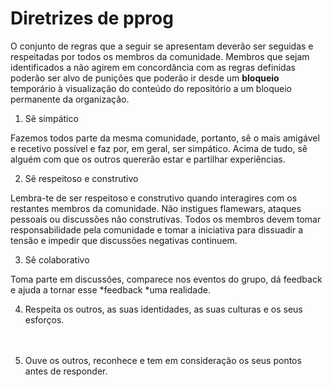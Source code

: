 # Diretrizes de pprog



O conjunto de regras que a seguir se apresentam deverão ser seguidas e respeitadas por todos os membros da comunidade. Membros que sejam identificados a não agirem em concordância com as regras definidas poderão ser alvo de punições que poderão ir desde um **bloqueio** temporário à visualização do conteúdo do repositório a um bloqueio permanente da organização.



1. Sê simpático

Fazemos todos parte da mesma comunidade, portanto, sê o mais amigável e recetivo possível e faz por, em geral, ser simpático. Acima de tudo, sê alguém com que os outros quererão estar e partilhar experiências.



2. Sê respeitoso e construtivo

Lembra-te de ser respeitoso e construtivo quando interagires com os restantes membros da comunidade. Não instigues flamewars, ataques pessoais ou discussões não construtivas. Todos os membros devem tomar responsabilidade pela comunidade e tomar a iniciativa para dissuadir a tensão e impedir que discussões negativas continuem.



3. Sê colaborativo

Toma parte em discussões, comparece nos eventos do grupo, dá feedback e ajuda a tornar esse *feedback *uma realidade.



4. Respeita os outros, as suas identidades, as suas culturas e os seus esforços.

ㅤ

5. Ouve os outros, reconhece e tem em consideração os seus pontos antes de responder.
